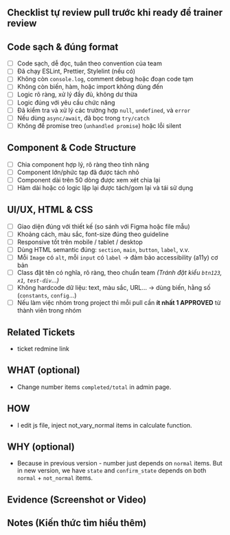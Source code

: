 ## Checklist tự review pull trước khi ready để trainer review

##  Code sạch & đúng format
- [ ] Code sạch, dễ đọc, tuân theo convention của team
- [ ] Đã chạy ESLint, Prettier, Stylelint (nếu có)
- [ ] Không còn `console.log`, comment debug hoặc đoạn code tạm
- [ ] Không còn biến, hàm, hoặc import không dùng đến
- [ ] Logic rõ ràng, xử lý đầy đủ, không dư thừa
- [ ] Logic đúng với yêu cầu chức năng
- [ ] Đã kiểm tra và xử lý các trường hợp `null`, `undefined`, và `error`
- [ ] Nếu dùng `async/await`, đã bọc trong `try/catch`
- [ ] Không để promise treo (`unhandled promise`) hoặc lỗi silent

## Component & Code Structure
- [ ] Chia component hợp lý, rõ ràng theo tính năng
- [ ] Component lớn/phức tạp đã được tách nhỏ
- [ ] Component dài trên 50 dòng được xem xét chia lại
- [ ] Hàm dài hoặc có logic lặp lại được tách/gom lại và tái sử dụng

## UI/UX, HTML & CSS
- [ ] Giao diện đúng với thiết kế (so sánh với Figma hoặc file mẫu)
- [ ] Khoảng cách, màu sắc, font-size đúng theo guideline
- [ ] Responsive tốt trên mobile / tablet / desktop
- [ ] Dùng HTML semantic đúng: `section`, `main`, `button`, `label`, v.v.
- [ ] Mỗi `Image` có `alt`, mỗi `input` có `label` → đảm bảo accessibility (a11y) cơ bản
- [ ] Class đặt tên có nghĩa, rõ ràng, theo chuẩn team
  _(Tránh đặt kiểu `btn123`, `x1`, `test-div`...)_
- [ ] Không hardcode dữ liệu: text, màu sắc, URL... → dùng biến, hằng số (`constants`, `config`...)
- [ ] Nếu làm việc nhóm trong project thì mỗi pull cần **ít nhất 1 APPROVED** từ thành viên trong nhóm

## Related Tickets
- ticket redmine link

## WHAT (optional)
- Change number items `completed/total` in admin page.

## HOW
- I edit js file, inject not_vary_normal items in calculate function.

## WHY (optional)
- Because in previous version - number just depends on `normal` items. But in new version, we have `state` and `confirm_state` depends on both `normal` + `not_normal` items.

## Evidence (Screenshot or Video)


## Notes (Kiến thức tìm hiểu thêm)

